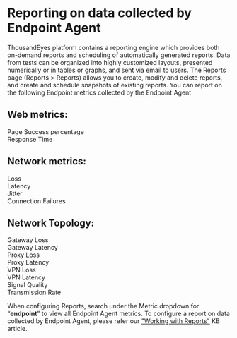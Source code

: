 # Reporting on data collected by Endpoint Agent

ThousandEyes platform contains a reporting engine which provides both on-demand reports and scheduling of automatically generated reports. Data from tests can be organized into highly customized layouts, presented numerically or in tables or graphs, and sent via email to users. The Reports page \(Reports &gt; Reports\) allows you to create, modify and delete reports, and create and schedule snapshots of existing reports. You can report on the following Endpoint metrics collected by the Endpoint Agent

## Web metrics:

Page Success percentage  
Response Time

## Network metrics:

Loss  
Latency  
Jitter  
Connection Failures

## Network Topology:

Gateway Loss  
Gateway Latency  
Proxy Loss  
Proxy Latency  
VPN Loss  
VPN Latency  
Signal Quality  
Transmission Rate

When configuring Reports, search under the Metric dropdown for “**endpoint**” to view all Endpoint Agent metrics. To configure a report on data collected by Endpoint Agent, please refer our ["Working with Reports"](https://success.thousandeyes.com/ViewArticle?articleIdParam=kA0E0000000CmnTKAS) KB article.

